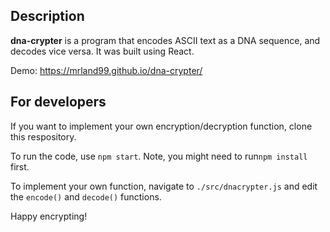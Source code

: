 ## Description
**dna-crypter** is a program that encodes ASCII text as a DNA sequence, and decodes vice versa. It was built using React.

Demo: https://mrland99.github.io/dna-crypter/

## For developers
If you want to implement your own encryption/decryption function, clone this respository. 

To run the code, use `npm start`. Note, you might need to run`npm install` first.

To implement your own function, navigate to `./src/dnacrypter.js` and edit the `encode()` and `decode()` functions.

Happy encrypting!
